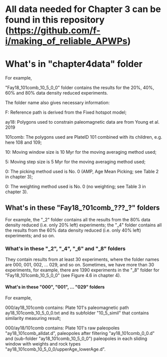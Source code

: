 # All data needed for Chapter 3 can be found in this repository (https://github.com/f-i/making_of_reliable_APWPs)

# What's in "chapter4data" folder

For example,

"Fay18_101comb_10_5_0_0" folder contains the results for the 20%, 40%, 60% and
80% data density reduced experiments.

The folder name also gives necessary information:

F: Reference path is derived from the Fixed hotspot model;

ay18: Polygons used to constrain paleomagnetic data are from Young et al. 2019

101comb: The polygons used are PlateID 101 combined with its children, e.g.
here 108 and 109;

10: Moving window size is 10 Myr for the moving averaging method used;

5: Moving step size is 5 Myr for the moving averaging method used;

0: The picking method used is No. 0 (AMP, Age Mean Picking; see Table 2 in
chapter 3);

0: The weighting method used is No. 0 (no weighting; see Table 3 in chapter 3).


## What's in these "Fay18_?01comb_?_?_?_?" folders

For example, the "_2" folder contains all the results from the 80% data density
reduced (i.e. only 20% left) experiments; the "_4" folder contains all the
results from the 60% data density reduced (i.e. only 40% left) experiments; and
so on.


### What's in these "_2", "_4", "_6" and "_8" folders

They contain results from at least 30 experiments, where the folder names are
000, 001, 002, ... 029, and so on. Sometimes, we have more than 30 experiments,
for example, there are 1390 experiments in the "_8" folder for
"Fay18_101comb_10_5_0_0" (see Figure 4.6 in chapter 4).


#### What's in these "000", "001", ... "029" folders

For example,

000/ay18_101comb contains: Plate 101's paleomagnetic path
ay18_101comb_10_5_0_0.txt and its subfolder "10_5_simil" that contains
similarity measuring result;

000/ay18/101comb contains: Plate 101's raw paleopoles "ay18_101comb_alldat.d",
paleopoles after filtering "ay18_101comb_0_0.d" and (sub-folder
"ay18_101comb_10_5_0_0") paleopoles in each sliding window with weights and rock
types "ay18_101comb_10_5_0_0/upperAge_lowerAge.d".
